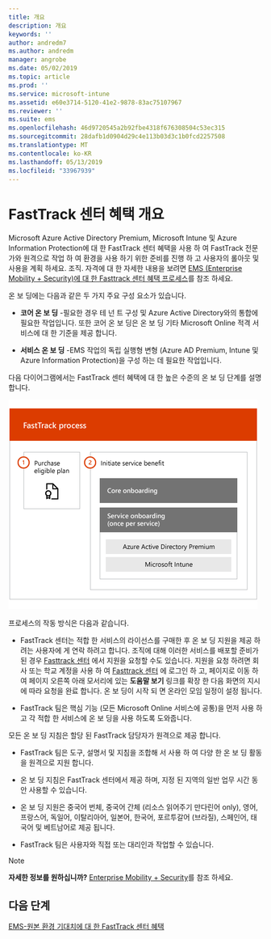 ```yaml
---
title: 개요
description: 개요
keywords: ''
author: andredm7
ms.author: andredm
manager: angrobe
ms.date: 05/02/2019
ms.topic: article
ms.prod: ''
ms.service: microsoft-intune
ms.assetid: e60e3714-5120-41e2-9878-83ac75107967
ms.reviewer: ''
ms.suite: ems
ms.openlocfilehash: 46d9720545a2b92fbe4318f676308504c53ec315
ms.sourcegitcommit: 28dafb1d0904d29c4e113b03d3c1b0fcd2257508
ms.translationtype: MT
ms.contentlocale: ko-KR
ms.lasthandoff: 05/13/2019
ms.locfileid: "33967939"
---
```

# <a name="fasttrack-center-benefit-overview"></a>FastTrack 센터 혜택 개요

Microsoft Azure Active Directory Premium, Microsoft Intune 및 Azure Information Protection에 대 한 FastTrack 센터 혜택을 사용 하 여 FastTrack 전문가와 원격으로 작업 하 여 환경을 사용 하기 위한 준비를 진행 하 고 사용자의 롤아웃 및 사용을 계획 하세요. 조직. 자격에 대 한 자세한 내용을 보려면 [EMS (Enterprise Mobility + Security)에 대 한 Fasttrack 센터 혜택 프로세스](EMS-fasttrack-process.md)를 참조 하세요.

온 보 딩에는 다음과 같은 두 가지 주요 구성 요소가 있습니다.

-   **코어 온 보 딩** -필요한 경우 테 넌 트 구성 및 Azure Active Directory와의 통합에 필요한 작업입니다. 또한 코어 온 보 딩은 온 보 딩 기타 Microsoft Online 적격 서비스에 대 한 기준을 제공 합니다.

-   **서비스 온 보 딩** -EMS 작업의 독립 실행형 변형 (Azure AD Premium, Intune 및 Azure Information Protection)을 구성 하는 데 필요한 작업입니다.

다음 다이어그램에서는 FastTrack 센터 혜택에 대 한 높은 수준의 온 보 딩 단계를 설명 합니다.

![FastTrack 센터 혜택을 사용 하는 높은 수준의 온 보 딩 단계](./media/ft-onboarding-process.png)

프로세스의 작동 방식은 다음과 같습니다.

- FastTrack 센터는 적합 한 서비스의 라이선스를 구매한 후 온 보 딩 지원을 제공 하려는 사용자에 게 연락 하려고 합니다. 조직에 대해 이러한 서비스를 배포할 준비가 된 경우 [Fasttrack 센터](https://go.microsoft.com/fwlink/?linkid=780698) 에서 지원을 요청할 수도 있습니다. 지원을 요청 하려면 회사 또는 학교 계정을 사용 하 여 [Fasttrack 센터](https://go.microsoft.com/fwlink/?linkid=780698) 에 로그인 하 고, 페이지로 이동 하 여 페이지 오른쪽 아래 모서리에 있는 **도움말 보기** 링크를 확장 한 다음 화면의 지시에 따라 요청을 완료 합니다. 온 보 딩이 시작 되 면 온라인 모임 일정이 설정 됩니다.

-   FastTrack 팀은 핵심 기능 (모든 Microsoft Online 서비스에 공통)을 먼저 사용 하 고 각 적합 한 서비스에 온 보 딩을 사용 하도록 도와줍니다.

모든 온 보 딩 지침은 할당 된 FastTrack 담당자가 원격으로 제공 합니다.

-   FastTrack 팀은 도구, 설명서 및 지침을 조합해 서 사용 하 여 다양 한 온 보 딩 활동을 원격으로 지원 합니다.

-   온 보 딩 지침은 FastTrack 센터에서 제공 하며, 지정 된 지역의 일반 업무 시간 동안 사용할 수 있습니다.

-   온 보 딩 지원은 중국어 번체, 중국어 간체 (리소스 읽어주기 만다린어 only), 영어, 프랑스어, 독일어, 이탈리아어, 일본어, 한국어, 포르투갈어 (브라질), 스페인어, 태국어 및 베트남어로 제공 됩니다.

-   FastTrack 팀은 사용자와 직접 또는 대리인과 작업할 수 있습니다.

> [!NOTE]
> **자세한 정보를 원하십니까?** [Enterprise Mobility + Security](https://www.microsoft.com/cloud-platform/enterprise-mobility)를 참조 하세요.

## <a name="next-steps"></a>다음 단계

[EMS-원본 환경 기대치에 대 한 FastTrack 센터 혜택](EMS-source-environment-expectations.md)

